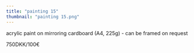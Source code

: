 ```yaml
---
title: "painting 15"
thumbnail: "painting 15.png"
---
```

acrylic paint on mirroring cardboard (A4, 225g) - can be framed on request


750DKK/100€